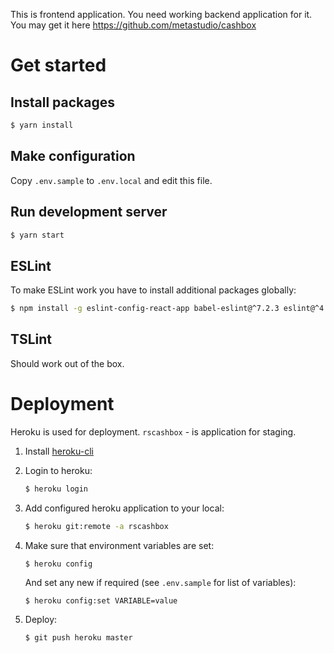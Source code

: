 This is frontend application. You need working backend application for it.
You may get it here https://github.com/metastudio/cashbox

# Get started

## Install packages

```sh
$ yarn install
```

## Make configuration

Copy `.env.sample` to `.env.local` and edit this file.

## Run development server

```sh
$ yarn start
```

## ESLint

To make ESLint work you have to install additional packages globally:

```sh
$ npm install -g eslint-config-react-app babel-eslint@^7.2.3 eslint@^4.1.1 eslint-plugin-flowtype@^2.34.1 eslint-plugin-import@^2.6.0 eslint-plugin-jsx-a11y@^5.1.1 eslint-plugin-react@^7.1.0
```

## TSLint

Should work out of the box.

# Deployment

Heroku is used for deployment. `rscashbox` - is application for staging.

1. Install [heroku-cli](https://devcenter.heroku.com/articles/heroku-cli)

2. Login to heroku:
   ```sh
   $ heroku login
   ```
3. Add configured heroku application to your local:
   ```sh
   $ heroku git:remote -a rscashbox
   ```
4. Make sure that environment variables are set:
   ```
   $ heroku config
   ```
   And set any new if required (see `.env.sample` for list of variables):
   ```sh
   $ heroku config:set VARIABLE=value
   ```
5. Deploy:
   ```sh
   $ git push heroku master
   ```
